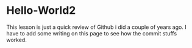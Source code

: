 # Hello-World2
This lesson is just a quick review of Github i did a couple of years ago.
I have to add some writing on this page to see how the commit stuffs worked.
